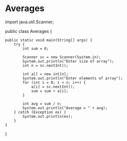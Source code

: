 # Averages

import java.util.Scanner;

public class Averages {

    public static void main(String[] args) {
        try {
            int sum = 0;

            Scanner sc = new Scanner(System.in);
            System.out.println("Enter size of array");
            int n = sc.nextInt();

            int a[] = new int[n];
            System.out.println("Enter elements of array");
            for (int i = 0; i < n; i++) {
                a[i] = sc.nextInt();
                sum = sum + a[i];
            }

            int avg = sum / n;
            System.out.println("Average = " + avg);
        } catch (Exception ex) {
            System.out.println(ex);
        }
    }
}
